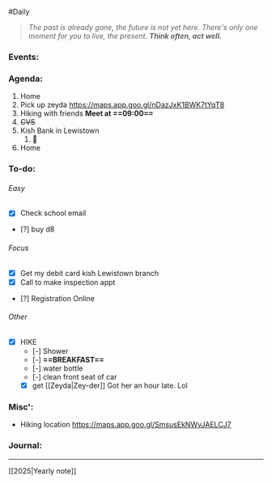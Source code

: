 #Daily
>*The past is already gone, the future is not yet here. There's only one moment for you to live, the present.*
>***Think often, act well.***
### Events:

### Agenda:
1. Home
2. Pick up zeyda
	https://maps.app.goo.gl/nDazJxK1BWK7tYqT8
3. Hiking with friends **Meet at ==09:00==**
4. ~~CVS~~
5. Kish Bank in Lewistown
	1. 🏧 
6. Home
### To-do:
###### Easy
- [x] Check school email
- [?] buy d8
###### Focus
- [x] Get my debit card kish 
	Lewistown branch
- [x] Call to make inspection appt
- [?] Registration
	Online
###### Other
- [x] HIKE
	- [-] Shower
	- [-] **==BREAKFAST==**
	- [-] water bottle
	- [-] clean front seat of car
	- [x] get [[Zeyda|Zey-der]]
		Got her an hour late. Lol
### Misc':
- Hiking location
	https://maps.app.goo.gl/SmsusEkNWvJAELCJ7
### Journal:


---
[[2025|Yearly note]]